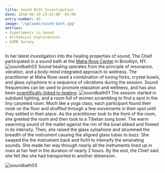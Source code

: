```yaml
---
title: Sound Bath Investigation
date: 2018-04-19 23:55:00 -04:00
entry-number: 43
image: "/uploads/sound-bath.jpg"
entries:
- Experiments in Sound
- Alchemical Explorations
- ASMR Survey
---
```


In her latest investigation into the healing properties of sound, The Chief participated in a sound bath at the [Maha Rose Center](https://www.maharose.com/) in Brooklyn, NY.
![soundbath02](/uploads/soundbath02)
Sound healing operates from the principle of resonance, vibration, and a body-mind integrated approach to wellness. The practitioner at Maha Rose used a combination of tuning forks, crystal bowls, and glass xylophone in a sequence of vibrations during the session. Sound frequencies can be used to promote relaxation and wellness, and has also been [scientifically linked to healing](https://onlinelibrary.wiley.com/doi/full/10.1111/j.1365-2044.2005.04287.x).
![soundbath01](/uploads/soundbath01)
The session started in subdued lighting, and a room full of women scrambling to find a spot in the tiny carpeted room. Much like a yoga class, each participant found their nook on the floor and shuffled through a few movements in their spot until they settled in their place. As the practitioner took to the front of the room, she greeted the room and then took to a Tibetan song bowl. The warm swarming sound of the mallet against the rim of the bowl ebbed and flowed in its intensity. Then, she raised the glass xylophone and strummed the breadth of the instrument causing the aligned glass tubes to buzz. She swayed the the instrument back and forth to intensify the emanating sounds. She made her way through nearly all the instruments lined up in rows at her feet in the duration of nearly 2 hours. By the end, the Chief said she felt like she had transported to another dimension.

![soundbath03](/uploads/soundbath03)